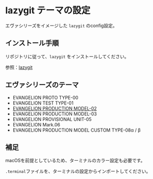 # lazygit テーマの設定

エヴァシリーズをイメージした `lazygit` のconfig設定。

## インストール手順

リポジトリに従って、`lazygit` をインストールしてください。

参照：[lazygit](https://github.com/jesseduffield/lazygit)

## エヴァシリーズのテーマ

- EVANGELION PROTO TYPE-00
- EVANGELION TEST TYPE-01
- [EVANGELION PRODUCTION MODEL-02](https://github.com/kushikushi5969/lazygit-eva-series/tree/main/lazygit_eva_02)
- EVANGELION PRODUCTION MODEL-03
- EVANGELION PROVISIONAL UNIT-05
- EVANGELION Mark.06
- EVANGELION PRODUCTION MODEL CUSTOM TYPE-08α / β

## 補足

macOSを前提としているため、ターミナルのカラー設定も必要です。

`.terminal`ファイルを、ターミナルの設定からインポートしてください。
